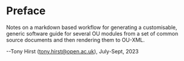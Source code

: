 # Preface

Notes on a markdown based workflow for generating a customisable, generic software guide for several OU modules from a set of common source documents and then rendering them to OU-XML.

--Tony Hirst (tony.hirst@open.ac.uk), July-Sept, 2023